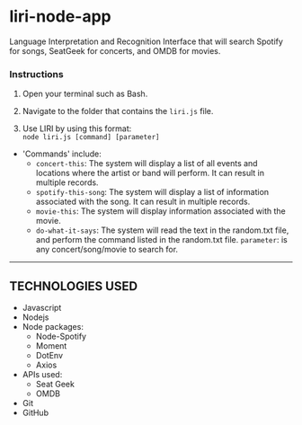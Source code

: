 # liri-node-app
Language Interpretation and Recognition Interface that will search Spotify for songs, SeatGeek for concerts, and OMDB for movies.

### Instructions
1. Open your terminal such as Bash.

2. Navigate to the folder that contains the `liri.js` file. 

3. Use LIRI by using this format: 
    <br/>
        `node liri.js [command] [parameter]`
    <br/>
- 'Commands' include:
    - `concert-this`: The system will display a list of all events and locations where the artist or band will perform. It can result in multiple records.
    - `spotify-this-song`: The system will display a list of information associated with the song. It can result in multiple records.
    - `movie-this`: The system will display information associated with the movie. 
    - `do-what-it-says`: The system will read the text in the random.txt file, and perform the command listed in the random.txt file. 
    `parameter`: is any concert/song/movie to search for.
    
- - -
## TECHNOLOGIES USED
* Javascript
* Nodejs
* Node packages:
    * Node-Spotify
    * Moment
    * DotEnv
    * Axios
* APIs used:
    * Seat Geek
    * OMDB
* Git
* GitHub